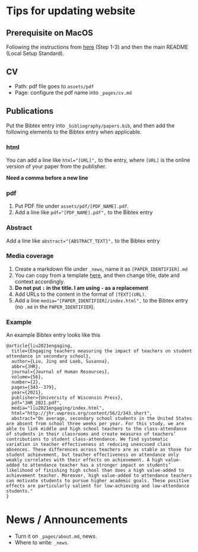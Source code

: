 # Tips for updating website

## Prerequisite on MacOS

Following the instructions from [here](https://gist.github.com/MichaelCurrin/61053a564bdb3098bae11f949bab3578) (Step 1-3) 
and then the main README (Local Setup Standard).

## CV

- Path: pdf file goes to `assets/pdf`
- Page: configure the pdf name into `_pages/cv.md`

## Publications

Put the Bibtex entry into `_bibliography/papers.bib`, and then add the following elements to the Bibtex entry when applicable.

### html
You can add a line like `html="[URL]",` to the entry, where `[URL]` is the online version of your paper from the publisher.

**Need a comma before a new line**

### pdf
1. Put PDF file under `assets/pdf/[PDF_NAME].pdf`.
2. Add a line like `pdf="[PDF_NAME].pdf",` to the Bibtex entry


### Abstract
Add a line like `abstract="{ABSTRACT_TEXT}",` to the Bibtex entry

### Media coverage
1. Create a markdown file under `_news`, name it as `[PAPER_IDENTIFIER].md`
2. You can copy from a template [here](_news/whitney2017we.md), 
and then change title, date and context accordingly.
3. **Do not put `:` in the title. I am using `-` as a replacement**
4. Add URLs to the content in the format of `[TEXT](URL)`.
5. Add a line `media="[PAPER_IDENTIFIER]/index.html",` to the Bibtex entry (no `.md` in the `PAPER_IDENTIFIER`).


### Example

An example Bibtex entry looks like this

```
@article{liu2021engaging,
  title={Engaging teachers measuring the impact of teachers on student attendance in secondary school},
  author={Liu, Jing and Loeb, Susanna},
  abbr={JHR},
  journal={Journal of Human Resources},
  volume={56},
  number={2},
  pages={343--379},
  year={2021},
  publisher={University of Wisconsin Press},
  pdf="JHR_2021.pdf",
  media="liu2021engaging/index.html",
  html="http://jhr.uwpress.org/content/56/2/343.short",
  abstract="On average, secondary school students in the United States are absent from school three weeks per year. For this study, we are able to link middle and high school teachers to the class-attendance of students in their classrooms and create measures of teachers’ contributions to student class-attendance. We find systematic variation in teacher effectiveness at reducing unexcused class absences. These differences across teachers are as stable as those for student achievement, but teacher effectiveness on attendance only weakly correlates with their effects on achievement. A high value-added to attendance teacher has a stronger impact on students’ likelihood of finishing high school than does a high value-added to achievement teacher. Moreover, high value-added to attendance teachers can motivate students to pursue higher academic goals. These positive effects are particularly salient for low-achieving and low-attendance students."
}
```


# News / Announcements
- Turn it on `_pages/about.md`, news.
- Where to write: `_news`.